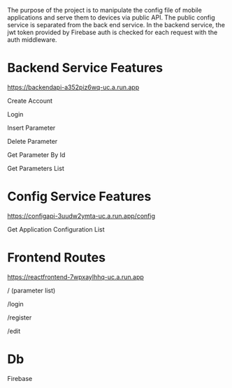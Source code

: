 The purpose of the project is to manipulate the config file of mobile applications and serve them to devices via public API. The public config service is separated from the back end service. In the backend service, the jwt token provided by Firebase auth is checked for each request with the auth middleware.
 
 # Backend Service Features


 https://backendapi-a352piz6wq-uc.a.run.app

 Create Account
 
 Login
 
 Insert Parameter
 
 Delete Parameter
 
 Get Parameter By Id
 
 Get Parameters List

 # Config Service Features
 https://configapi-3uudw2ymta-uc.a.run.app/config

 Get Application Configuration List

 # Frontend Routes
 
 https://reactfrontend-7wpxaylhhq-uc.a.run.app
 
 /  (parameter list)
 
 /login
 
 /register
 
 /edit
 

 # Db

 Firebase
 
 
